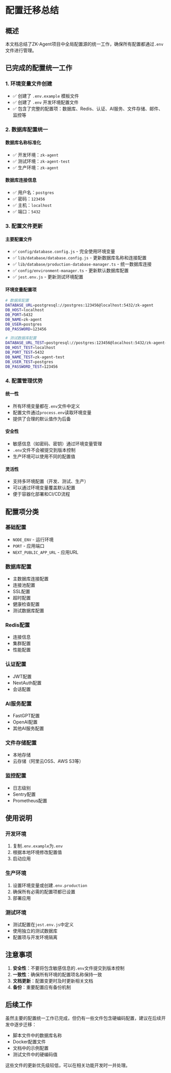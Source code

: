 # 配置迁移总结

## 概述

本文档总结了ZK-Agent项目中全局配置源的统一工作，确保所有配置都通过`.env`文件进行管理。

## 已完成的配置统一工作

### 1. 环境变量文件创建

- ✅ 创建了 `.env.example` 模板文件
- ✅ 创建了 `.env` 开发环境配置文件
- ✅ 包含了完整的配置项：数据库、Redis、认证、AI服务、文件存储、邮件、监控等

### 2. 数据库配置统一

#### 数据库名称标准化
- ✅ 开发环境：`zk-agent`
- ✅ 测试环境：`zk-agent-test`
- ✅ 生产环境：`zk-agent`

#### 数据库连接信息
- ✅ 用户名：`postgres`
- ✅ 密码：`123456`
- ✅ 主机：`localhost`
- ✅ 端口：`5432`

### 3. 配置文件更新

#### 主要配置文件
- ✅ `config/database.config.js` - 完全使用环境变量
- ✅ `lib/database/database.config.js` - 更新数据库名称和连接配置
- ✅ `lib/database/production-database-manager.ts` - 统一数据库连接
- ✅ `config/environment-manager.ts` - 更新默认数据库配置
- ✅ `jest.env.js` - 更新测试环境配置

#### 环境变量配置项
```bash
# 数据库配置
DATABASE_URL=postgresql://postgres:123456@localhost:5432/zk-agent
DB_HOST=localhost
DB_PORT=5432
DB_NAME=zk-agent
DB_USER=postgres
DB_PASSWORD=123456

# 测试数据库配置
DATABASE_URL_TEST=postgresql://postgres:123456@localhost:5432/zk-agent-test
DB_HOST_TEST=localhost
DB_PORT_TEST=5432
DB_NAME_TEST=zk-agent-test
DB_USER_TEST=postgres
DB_PASSWORD_TEST=123456
```

### 4. 配置管理优势

#### 统一性
- 所有环境变量都在`.env`文件中定义
- 配置文件通过`process.env`读取环境变量
- 提供了合理的默认值作为后备

#### 安全性
- 敏感信息（如密码、密钥）通过环境变量管理
- `.env`文件不会被提交到版本控制
- 生产环境可以使用不同的配置值

#### 灵活性
- 支持多环境配置（开发、测试、生产）
- 可以通过环境变量覆盖默认配置
- 便于容器化部署和CI/CD流程

## 配置项分类

### 基础配置
- `NODE_ENV` - 运行环境
- `PORT` - 应用端口
- `NEXT_PUBLIC_APP_URL` - 应用URL

### 数据库配置
- 主数据库连接配置
- 连接池配置
- SSL配置
- 超时配置
- 健康检查配置
- 测试数据库配置

### Redis配置
- 连接信息
- 集群配置
- 性能配置

### 认证配置
- JWT配置
- NextAuth配置
- 会话配置

### AI服务配置
- FastGPT配置
- OpenAI配置
- 其他AI服务配置

### 文件存储配置
- 本地存储
- 云存储（阿里云OSS、AWS S3等）

### 监控配置
- 日志级别
- Sentry配置
- Prometheus配置

## 使用说明

### 开发环境
1. 复制`.env.example`为`.env`
2. 根据本地环境修改配置值
3. 启动应用

### 生产环境
1. 设置环境变量或创建`.env.production`
2. 确保所有必需的配置项都已设置
3. 部署应用

### 测试环境
- 测试配置在`jest.env.js`中定义
- 使用独立的测试数据库
- 配置项与开发环境隔离

## 注意事项

1. **安全性**：不要将包含敏感信息的`.env`文件提交到版本控制
2. **一致性**：确保所有环境的配置项名称保持一致
3. **文档更新**：配置变更时及时更新相关文档
4. **备份**：重要配置应有备份机制

## 后续工作

虽然主要的配置统一工作已完成，但仍有一些文件包含硬编码配置，建议在后续开发中逐步迁移：

- 脚本文件中的数据库名称
- Docker配置文件
- 文档中的示例配置
- 测试文件中的硬编码值

这些文件的更新优先级较低，可以在相关功能开发时一并处理。